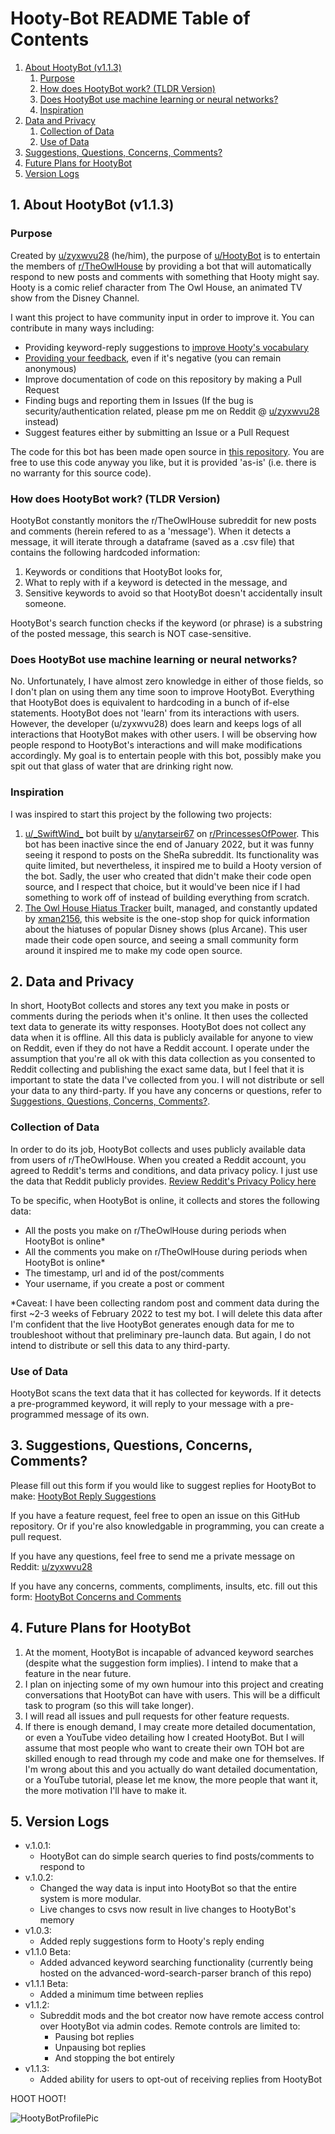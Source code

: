 # Hooty-Bot README Table of Contents
1. [About HootyBot (v1.1.3)](#About-HootyBot)
    1. [Purpose](#Purpose)
    2. [How does HootyBot work? (TLDR Version)](#1b)
    3. [Does HootyBot use machine learning or neural networks?](#1c)
    4. [Inspiration](#1d)
2. [Data and Privacy](#2)
    1. [Collection of Data](#2a)
    2. [Use of Data](#2b)
3. [Suggestions, Questions, Concerns, Comments?](#3) 
4. [Future Plans for HootyBot](#4)
5. [Version Logs](#5) 


## 1. About HootyBot (v1.1.3) <a name = "About-HootyBot"></a>

### Purpose <a name = "Purpose"></a>

Created by [u/zyxwvu28](https://www.reddit.com/user/zyxwvu28) (he/him), the purpose of [u/HootyBot](https://www.reddit.com/user/HootyBot) is to entertain the members of [r/TheOwlHouse](https://www.reddit.com/r/TheOwlHouse/) by providing a bot that will automatically respond to new posts and comments with something that Hooty might say. Hooty is a comic relief character from The Owl House, an animated TV show from the Disney Channel. 

I want this project to have community input in order to improve it. You can contribute in many ways including:
- Providing keyword-reply suggestions to [improve Hooty's vocabulary](https://forms.gle/67fM5hwX78DHaf6s6)
- [Providing your feedback](https://forms.gle/Ct6V5KxEHe3n73g57), even if it's negative (you can remain anonymous)
- Improve documentation of code on this repository by making a Pull Request
- Finding bugs and reporting them in Issues (If the bug is security/authentication related, please pm me on Reddit @ [u/zyxwvu28](https://www.reddit.com/user/zyxwvu28) instead)
- Suggest features either by submitting an Issue or a Pull Request

The code for this bot has been made open source in [this repository](https://github.com/zyxwvu28/Hooty-Bot-Public). You are free to use this code anyway you like, but it is provided 'as-is' (i.e. there is no warranty for this source code). 

### How does HootyBot work? (TLDR Version)<a name = "1b"></a>
HootyBot constantly monitors the r/TheOwlHouse subreddit for new posts and comments (herein refered to as a 'message'). When it detects a message, it will iterate through a dataframe (saved as a .csv file) that contains the following hardcoded information: 
1. Keywords or conditions that HootyBot looks for, 
2. What to reply with if a keyword is detected in the message, and
3. Sensitive keywords to avoid so that HootyBot doesn't accidentally insult someone. 

HootyBot's search function checks if the keyword (or phrase) is a substring of the posted message, this search is NOT case-sensitive. 

### Does HootyBot use machine learning or neural networks? <a name = "1c"></a>
No. Unfortunately, I have almost zero knowledge in either of those fields, so I don't plan on using them any time soon to improve HootyBot. Everything that HootyBot does is equivalent to hardcoding in a bunch of if-else statements. HootyBot does not 'learn' from its interactions with users. However, the developer (u/zyxwvu28) does learn and keeps logs of all interactions that HootyBot makes with other users. I will be observing how people respond to HootyBot's interactions and will make modifications accordingly. My goal is to entertain people with this bot, possibly make you spit out that glass of water that are drinking right now.

### Inspiration <a name = "1d"></a>
I was inspired to start this project by the following two projects:
1. [u/\_SwiftWind\_](https://www.reddit.com/user/_SwiftWind_/) bot built by [u/anytarseir67](https://www.reddit.com/u/anytarseir67/) on [r/PrincessesOfPower](https://www.reddit.com/r/PrincessesOfPower/). This bot has been inactive since the end of January 2022, but it was funny seeing it respond to posts on the SheRa subreddit. Its functionality was quite limited, but nevertheless, it inspired me to build a Hooty version of the bot. Sadly, the user who created that didn't make their code open source, and I respect that choice, but it would've been nice if I had something to work off of instead of building everything from scratch.
2. [The Owl House Hiatus Tracker](https://xman2156.github.io/TOH/) built, managed, and constantly updated by [xman2156](https://github.com/xman2156), this website is the one-stop shop for quick information about the hiatuses of popular Disney shows (plus Arcane). This user made their code open source, and seeing a small community form around it inspired me to make my code open source.

## 2. Data and Privacy <a name = "2"></a>

In short, HootyBot collects and stores any text you make in posts or comments during the periods when it's online. It then uses the collected text data to generate its witty responses. HootyBot does not collect any data when it is offline. All this data is publicly available for anyone to view on Reddit, even if they do not have a Reddit account. I operate under the assumption that you're all ok with this data collection as you consented to Reddit collecting and publishing the exact same data, but I feel that it is important to state the data I've collected from you. I will not distribute or sell your data to any third-party. If you have any concerns or questions, refer to [Suggestions, Questions, Concerns, Comments?](#3). 

### Collection of Data <a name = "2a"></a>
In order to do its job, HootyBot collects and uses publicly available data from users of r/TheOwlHouse. When you created a Reddit account, you agreed to Reddit's terms and conditions, and data privacy policy. I just use the data that Reddit publicly provides. [Review Reddit's Privacy Policy here](https://www.redditinc.com/policies/privacy-policy)

To be specific, when HootyBot is online, it collects and stores the following data:
- All the posts you make on r/TheOwlHouse during periods when HootyBot is online\*
- All the comments you make on r/TheOwlHouse during periods when HootyBot is online\*
- The timestamp, url and id of the post/comments 
- Your username, if you create a post or comment

\*Caveat: I have been collecting random post and comment data during the first ~2-3 weeks of February 2022 to test my bot. I will delete this data after I'm confident that the live HootyBot generates enough data for me to troubleshoot without that preliminary pre-launch data. But again, I do not intend to distribute or sell this data to any third-party.

### Use of Data <a name = "2b"></a>
HootyBot scans the text data that it has collected for keywords. If it detects a pre-programmed keyword, it will reply to your message with a pre-programmed message of its own. 

## 3. Suggestions, Questions, Concerns, Comments? <a name = "3"></a>

Please fill out this form if you would like to suggest replies for HootyBot to make: [HootyBot Reply Suggestions](https://forms.gle/sjyffCsL2KYrsxJe8)

If you have a feature request, feel free to open an issue on this GitHub repository. Or if you're also knowledgable in programming, you can create a pull request. 

If you have any questions, feel free to send me a private message on Reddit: [u/zyxwvu28](https://www.reddit.com/user/zyxwvu28)

If you have any concerns, comments, compliments, insults, etc. fill out this form: [HootyBot Concerns and Comments](https://forms.gle/9QrHUuPSNuRChTMz9)

## 4. Future Plans for HootyBot <a name = "4"></a>

1. At the moment, HootyBot is incapable of advanced keyword searches (despite what the suggestion form implies). I intend to make that a feature in the near future.
2. I plan on injecting some of my own humour into this project and creating conversations that HootyBot can have with users. This will be a difficult task to program (so this will take longer). 
3. I will read all issues and pull requests for other feature requests. 
4. If there is enough demand, I may create more detailed documentation, or even a YouTube video detailing how I created HootyBot. But I will assume that most people who want to create their own TOH bot are skilled enough to read through my code and make one for themselves. If I'm wrong about this and you actually do want detailed documentation, or a YouTube tutorial, please let me know, the more people that want it, the more motivation I'll have to make it.

## 5. Version Logs <a name = "5"></a>
- v.1.0.1: 
    - HootyBot can do simple search queries to find posts/comments to respond to
- v.1.0.2: 
    - Changed the way data is input into HootyBot so that the entire system is more modular. 
    - Live changes to csvs now result in live changes to HootyBot's memory
- v1.0.3:
    - Added reply suggestions form to Hooty's reply ending
- v1.1.0 Beta:
    - Added advanced keyword searching functionality (currently being hosted on the advanced-word-search-parser branch of this repo)
- v1.1.1 Beta:
    - Added a minimum time between replies
- v1.1.2:
    - Subreddit mods and the bot creator now have remote access control over HootyBot via admin codes. Remote controls are limited to:
        - Pausing bot replies
        - Unpausing bot replies
        - And stopping the bot entirely
- v1.1.3:
    - Added ability for users to opt-out of receiving replies from HootyBot

HOOT HOOT!

![HootyBotProfilePic](https://user-images.githubusercontent.com/73264072/154608142-969ef356-1a2c-4fd8-b9bd-41ea4d9c431f.png)
